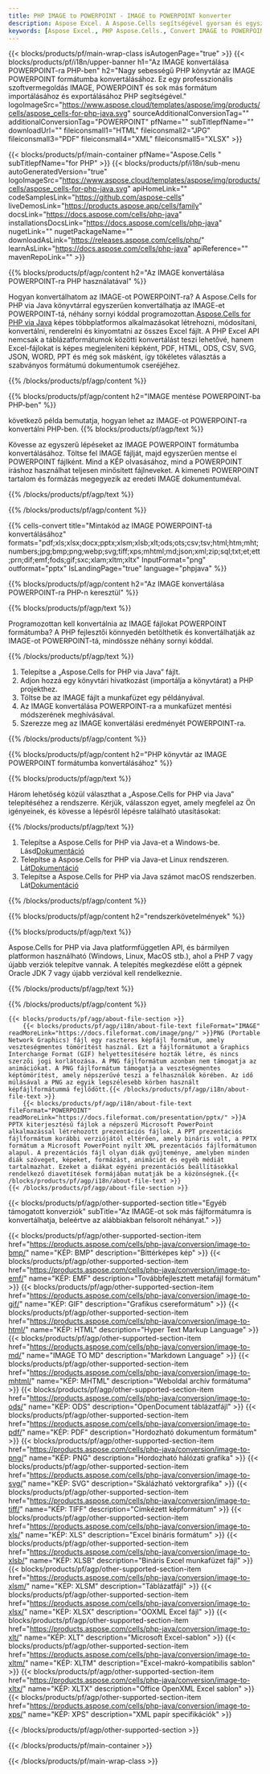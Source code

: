 ```yaml
---
title: PHP IMAGE to POWERPOINT - IMAGE to POWERPOINT konverter
description: Aspose Excel. A Aspose.Cells segítségével gyorsan és egyszerűen konvertálja az IMAGE-et POWERPOINT-ra. PHP IMAGE-t POWERPOINT-ra. PHP IMAGE mentése a POWERPOINT-ba. Az IMAGE mentése POWERPOINT néven PHP segítségével.
keywords: [Aspose Excel., PHP Aspose.Cells., Convert IMAGE to POWERPOINT in PHP., Save IMAGE to POWERPOINT using PHP., PHP IMAGE to POWERPOINT saveformat., IMAGE to POWERPOINT Converter., PHP Save IMAGE as POWERPOINT]
---
```

{{< blocks/products/pf/main-wrap-class isAutogenPage="true" >}}
{{< blocks/products/pf/i18n/upper-banner h1="Az IMAGE konvertálása POWERPOINT-ra PHP-ben" h2="Nagy sebességű PHP könyvtár az IMAGE POWERPOINT formátumba konvertálásához. Ez egy professzionális szoftvermegoldás IMAGE, POWERPOINT és sok más formátum importálásához és exportálásához PHP segítségével." logoImageSrc="https://www.aspose.cloud/templates/aspose/img/products/cells/aspose_cells-for-php-java.svg" sourceAdditionalConversionTag="" additionalConversionTag="POWERPOINT" pfName="" subTitlepfName="" downloadUrl="" fileiconsmall1="HTML" fileiconsmall2="JPG" fileiconsmall3="PDF" fileiconsmall4="XML" fileiconsmall5="XLSX" >}}

{{< blocks/products/pf/main-container pfName="Aspose.Cells " subTitlepfName="for PHP" >}}
{{< blocks/products/pf/i18n/sub-menu autoGeneratedVersion="true" logoImageSrc="https://www.aspose.cloud/templates/aspose/img/products/cells/aspose_cells-for-php-java.svg" apiHomeLink="" codeSamplesLink="https://github.com/aspose-cells" liveDemosLink="https://products.aspose.app/cells/family" docsLink="https://docs.aspose.com/cells/php-java" installationsDocsLink="https://docs.aspose.com/cells/php-java" nugetLink="" nugetPackageName="" downloadAsLink="https://releases.aspose.com/cells/php/" learnAsLink="https://docs.aspose.com/cells/php-java" apiReference="" mavenRepoLink="" >}}


{{% blocks/products/pf/agp/content h2="Az IMAGE konvertálása POWERPOINT-ra PHP használatával" %}}

 Hogyan konvertálhatom az IMAGE-ot POWERPOINT-ra? A Aspose.Cells for PHP via Java könyvtárral egyszerűen konvertálhatja az IMAGE-et POWERPOINT-tá, néhány sornyi kóddal programozottan.[Aspose.Cells for PHP via Java](https://products.aspose.com/cells/php-java/) képes többplatformos alkalmazásokat létrehozni, módosítani, konvertálni, renderelni és kinyomtatni az összes Excel fájlt. A PHP Excel API nemcsak a táblázatformátumok közötti konvertálást teszi lehetővé, hanem Excel-fájlokat is képes megjeleníteni képként, PDF, HTML, ODS, CSV, SVG, JSON, WORD, PPT és még sok másként, így tökéletes választás a szabványos formátumú dokumentumok cseréjéhez.
 
{{% /blocks/products/pf/agp/content %}}

{{% blocks/products/pf/agp/content h2="IMAGE mentése POWERPOINT-ba PHP-ben" %}}

következő példa bemutatja, hogyan lehet az IMAGE-ot POWERPOINT-ra konvertálni PHP-ben.
{{% blocks/products/pf/agp/text %}}

Kövesse az egyszerű lépéseket az IMAGE POWERPOINT formátumba konvertálásához. Töltse fel IMAGE fájlját, majd egyszerűen mentse el POWERPOINT fájlként. Mind a KÉP olvasásához, mind a POWERPOINT íráshoz használhat teljesen minősített fájlneveket. A kimeneti POWERPOINT tartalom és formázás megegyezik az eredeti IMAGE dokumentuméval.

{{% /blocks/products/pf/agp/text %}}

{{% /blocks/products/pf/agp/content %}}

{{% cells-convert title="Mintakód az IMAGE POWERPOINT-tá konvertálásához" formats="pdf;xls;xlsx;docx;pptx;xlsm;xlsb;xlt;ods;ots;csv;tsv;html;htm;mht;numbers;jpg;bmp;png;webp;svg;tiff;xps;mhtml;md;json;xml;zip;sql;txt;et;ett;prn;dif;emf;fods;gif;sxc;xlam;xltm;xltx" InputFormat="png" outformat="pptx" IsLandingPage="true" language="phpjava" %}}

{{% blocks/products/pf/agp/content h2="Az IMAGE konvertálása POWERPOINT-ra PHP-n keresztül" %}}

{{% blocks/products/pf/agp/text %}}

Programozottan kell konvertálnia az IMAGE fájlokat POWERPOINT formátumba? A PHP fejlesztői könnyedén betölthetik és konvertálhatják az IMAGE-ot POWERPOINT-tá, mindössze néhány sornyi kóddal.

{{% /blocks/products/pf/agp/text %}}

1.  Telepítse a „Aspose.Cells for PHP via Java” fájlt.
1.  Adjon hozzá egy könyvtári hivatkozást (importálja a könyvtárat) a PHP projekthez.
1.  Töltse be az IMAGE fájlt a munkafüzet egy példányával.
1.  Az IMAGE konvertálása POWERPOINT-ra a munkafüzet mentési módszerének meghívásával.
1.  Szerezze meg az IMAGE konvertálási eredményét POWERPOINT-ra.

{{% /blocks/products/pf/agp/content %}}

{{% blocks/products/pf/agp/content h2="PHP könyvtár az IMAGE POWERPOINT formátumba konvertálásához" %}}

{{% blocks/products/pf/agp/text %}}

Három lehetőség közül választhat a „Aspose.Cells for PHP via Java” telepítéséhez a rendszerre. Kérjük, válasszon egyet, amely megfelel az Ön igényeinek, és kövesse a lépésről lépésre található utasításokat:

{{% /blocks/products/pf/agp/text %}}

1.  Telepítse a Aspose.Cells for PHP via Java-et a Windows-be. Lásd[Dokumentáció](https://docs.aspose.com/cells/php-java/setup-and-installation-guidelines/#windows)
1.  Telepítse a Aspose.Cells for PHP via Java-et Linux rendszeren. Lát[Dokumentáció](https://docs.aspose.com/cells/php-java/setup-and-installation-guidelines/#linux)
1.  Telepítse a Aspose.Cells for PHP via Java számot macOS rendszerben. Lát[Dokumentáció](https://docs.aspose.com/cells/php-java/setup-and-installation-guidelines/#mac)

{{% /blocks/products/pf/agp/content %}}

{{% blocks/products/pf/agp/content h2="rendszerkövetelmények" %}}

{{% blocks/products/pf/agp/text %}}

Aspose.Cells for PHP via Java platformfüggetlen API, és bármilyen platformon használható (Windows, Linux, MacOS stb.), ahol a PHP 7 vagy újabb verziók telepítve vannak. A telepítés megkezdése előtt a gépnek Oracle JDK 7 vagy újabb verzióval kell rendelkeznie.
 
{{% /blocks/products/pf/agp/text %}}


{{% /blocks/products/pf/agp/content %}}

<!-- aboutfile Starts -->
    {{< blocks/products/pf/agp/about-file-section >}}
        {{< blocks/products/pf/agp/i18n/about-file-text fileFormat="IMAGE" readMoreLink="https://docs.fileformat.com/image/png/" >}}PNG (Portable Network Graphics) fájl egy raszteres képfájl formátum, amely veszteségmentes tömörítést használ. Ezt a fájlformátumot a Graphics Interchange Format (GIF) helyettesítésére hozták létre, és nincs szerzői jogi korlátozása. A PNG fájlformátum azonban nem támogatja az animációkat. A PNG fájlformátum támogatja a veszteségmentes képtömörítést, amely népszerűvé teszi a felhasználók körében. Az idő múlásával a PNG az egyik legszélesebb körben használt képfájlformátummá fejlődött.{{< /blocks/products/pf/agp/i18n/about-file-text >}}
        {{< blocks/products/pf/agp/i18n/about-file-text fileFormat="POWERPOINT" readMoreLink="https://docs.fileformat.com/presentation/pptx/" >}}A PPTX kiterjesztésű fájlok a népszerű Microsoft PowerPoint alkalmazással létrehozott prezentációs fájlok. A PPT prezentációs fájlformátum korábbi verziójától eltérően, amely bináris volt, a PPTX formátum a Microsoft PowerPoint nyílt XML prezentációs fájlformátumon alapul. A prezentációs fájl olyan diák gyűjteménye, amelyben minden diák szöveget, képeket, formázást, animációt és egyéb médiát tartalmazhat. Ezeket a diákat egyéni prezentációs beállításokkal rendelkező diavetítések formájában mutatják be a közönségnek.{{< /blocks/products/pf/agp/i18n/about-file-text >}}
    {{< /blocks/products/pf/agp/about-file-section >}}
<!-- aboutfile Ends -->

{{< blocks/products/pf/agp/other-supported-section title="Egyéb támogatott konverziók" subTitle="Az IMAGE-ot sok más fájlformátumra is konvertálhatja, beleértve az alábbiakban felsorolt néhányat." >}}

{{< blocks/products/pf/agp/other-supported-section-item href="https://products.aspose.com/cells/php-java/conversion/image-to-bmp/" name="KÉP: BMP" description="Bittérképes kép" >}}
{{< blocks/products/pf/agp/other-supported-section-item href="https://products.aspose.com/cells/php-java/conversion/image-to-emf/" name="KÉP: EMF" description="Továbbfejlesztett metafájl formátum" >}}
{{< blocks/products/pf/agp/other-supported-section-item href="https://products.aspose.com/cells/php-java/conversion/image-to-gif/" name="KÉP: GIF" description="Grafikus csereformátum" >}}
{{< blocks/products/pf/agp/other-supported-section-item href="https://products.aspose.com/cells/php-java/conversion/image-to-html/" name="KÉP: HTML" description="Hyper Text Markup Language" >}}
{{< blocks/products/pf/agp/other-supported-section-item href="https://products.aspose.com/cells/php-java/conversion/image-to-md/" name="IMAGE TO MD" description="Markdown Language" >}}
{{< blocks/products/pf/agp/other-supported-section-item href="https://products.aspose.com/cells/php-java/conversion/image-to-mhtml/" name="KÉP: MHTML" description="Weboldal archív formátuma" >}}
{{< blocks/products/pf/agp/other-supported-section-item href="https://products.aspose.com/cells/php-java/conversion/image-to-ods/" name="KÉP: ODS" description="OpenDocument táblázatfájl" >}}
{{< blocks/products/pf/agp/other-supported-section-item href="https://products.aspose.com/cells/php-java/conversion/image-to-pdf/" name="KÉP: PDF" description="Hordozható dokumentum formátum" >}}
{{< blocks/products/pf/agp/other-supported-section-item href="https://products.aspose.com/cells/php-java/conversion/image-to-png/" name="KÉP: PNG" description="Hordozható hálózati grafika" >}}
{{< blocks/products/pf/agp/other-supported-section-item href="https://products.aspose.com/cells/php-java/conversion/image-to-svg/" name="KÉP: SVG" description="Skálázható vektorgrafika" >}}
{{< blocks/products/pf/agp/other-supported-section-item href="https://products.aspose.com/cells/php-java/conversion/image-to-tiff/" name="KÉP: TIFF" description="Címkézett képformátum" >}}
{{< blocks/products/pf/agp/other-supported-section-item href="https://products.aspose.com/cells/php-java/conversion/image-to-xls/" name="KÉP: XLS" description="Excel bináris formátum" >}}
{{< blocks/products/pf/agp/other-supported-section-item href="https://products.aspose.com/cells/php-java/conversion/image-to-xlsb/" name="KÉP: XLSB" description="Bináris Excel munkafüzet fájl" >}}
{{< blocks/products/pf/agp/other-supported-section-item href="https://products.aspose.com/cells/php-java/conversion/image-to-xlsm/" name="KÉP: XLSM" description="Táblázatfájl" >}}
{{< blocks/products/pf/agp/other-supported-section-item href="https://products.aspose.com/cells/php-java/conversion/image-to-xlsx/" name="KÉP: XLSX" description="OOXML Excel fájl" >}}
{{< blocks/products/pf/agp/other-supported-section-item href="https://products.aspose.com/cells/php-java/conversion/image-to-xlt/" name="KÉP: XLT" description="Microsoft Excel-sablon" >}}
{{< blocks/products/pf/agp/other-supported-section-item href="https://products.aspose.com/cells/php-java/conversion/image-to-xltm/" name="KÉP: XLTM" description="Excel-makró-kompatibilis sablon" >}}
{{< blocks/products/pf/agp/other-supported-section-item href="https://products.aspose.com/cells/php-java/conversion/image-to-xltx/" name="KÉP: XLTX" description="Office OpenXML Excel sablon" >}}
{{< blocks/products/pf/agp/other-supported-section-item href="https://products.aspose.com/cells/php-java/conversion/image-to-xps/" name="KÉP: XPS" description="XML papír specifikációk" >}}

{{< /blocks/products/pf/agp/other-supported-section >}}

{{< /blocks/products/pf/main-container >}}
    
{{< /blocks/products/pf/main-wrap-class >}}
